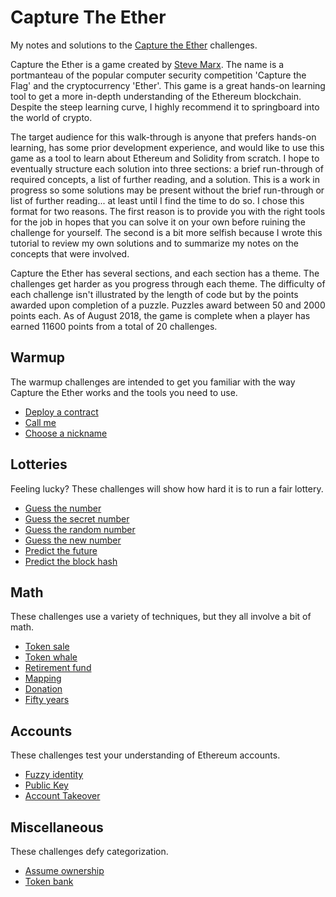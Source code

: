 # Capture The Ether
My notes and solutions to the [Capture the Ether](https://capturetheether.com/challenges/) challenges.

Capture the Ether is a game created by [Steve Marx](http://about.smarx.com/). The name is a portmanteau of the popular computer security competition 'Capture the Flag' and the cryptocurrency 'Ether'. This game is a great hands-on learning tool to get a more in-depth understanding of the Ethereum blockchain. Despite the steep learning curve, I highly recommend it to springboard into the world of crypto.

The target audience for this walk-through is anyone that prefers hands-on learning, has some prior development experience, and would like to use this game as a tool to learn about Ethereum and Solidity from scratch. I hope to eventually structure each solution into three sections: a brief run-through of required concepts, a list of further reading, and a solution. This is a work in progress so some solutions may be present without the brief run-through or list of further reading... at least until I find the time to do so. I chose this format for two reasons. The first reason is to provide you with the right tools for the job in hopes that you can solve it on your own before ruining the challenge for yourself. The second is a bit more selfish because I wrote this tutorial to review my own solutions and to summarize my notes on the concepts that were involved. 

Capture the Ether has several sections, and each section has a theme. The challenges get harder as you progress through each theme. The difficulty of each challenge isn't illustrated by the length of code but by the points awarded upon completion of a puzzle. Puzzles award between 50 and 2000 points each. As of August 2018, the game is complete when a player has earned 11600 points from a total of 20 challenges.

## Warmup
The warmup challenges are intended to get you familiar with the way Capture the Ether works and the tools you need to use.
* [Deploy a contract](https://github.com/neuetral/Capture-The-Ether/blob/master/deploy-contract.md)
* [Call me](https://github.com/neuetral/Capture-The-Ether/blob/master/call-me.md)
* [Choose a nickname](https://github.com/neuetral/Capture-The-Ether/blob/master/choose-nickname.md)

## Lotteries
Feeling lucky? These challenges will show how hard it is to run a fair lottery.

* [Guess the number]()
* [Guess the secret number]()
* [Guess the random number]()
* [Guess the new number]()
* [Predict the future]()
* [Predict the block hash]()

## Math
These challenges use a variety of techniques, but they all involve a bit of math.

* [Token sale]()
* [Token whale]()
* [Retirement fund]()
* [Mapping]()
* [Donation]()
* [Fifty years]()

## Accounts
These challenges test your understanding of Ethereum accounts.

* [Fuzzy identity]()
* [Public Key]()
* [Account Takeover]()

## Miscellaneous
These challenges defy categorization.

* [Assume ownership]()
* [Token bank]()
